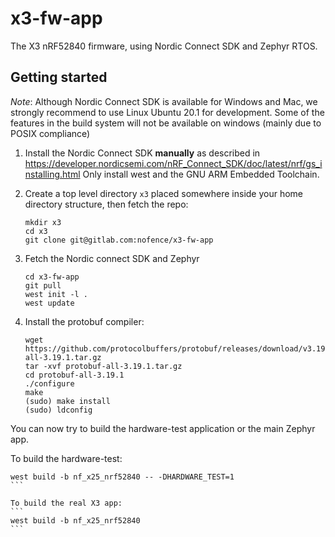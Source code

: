 # x3-fw-app

The X3  nRF52840 firmware, using Nordic Connect SDK and Zephyr RTOS.


## Getting started

*Note*: Although Nordic Connect SDK is available for Windows and Mac, we
strongly recommend to use Linux Ubuntu 20.1 for development. Some of the features in
the build system will not be available on windows (mainly due to POSIX compliance)

1. Install the Nordic Connect SDK **manually** as described in https://developer.nordicsemi.com/nRF_Connect_SDK/doc/latest/nrf/gs_installing.html
   Only install west and the GNU ARM Embedded Toolchain.

2. Create a top level directory `x3` placed somewhere inside your home directory structure, 
then fetch the repo:
   ```
   mkdir x3
   cd x3
   git clone git@gitlab.com:nofence/x3-fw-app
   ```
3. Fetch the Nordic connect SDK and Zephyr
   ```
   cd x3-fw-app
   git pull
   west init -l .
   west update
   ```

4. Install the protobuf compiler:
   ```
   wget https://github.com/protocolbuffers/protobuf/releases/download/v3.19.1/protobuf-all-3.19.1.tar.gz
   tar -xvf protobuf-all-3.19.1.tar.gz
   cd protobuf-all-3.19.1
   ./configure
   make
   (sudo) make install
   (sudo) ldconfig
   ```


You can now try to build the hardware-test application or the main Zephyr app. 

To build the hardware-test:
````
west build -b nf_x25_nrf52840 -- -DHARDWARE_TEST=1
```

To build the real X3 app:
```
west build -b nf_x25_nrf52840
```